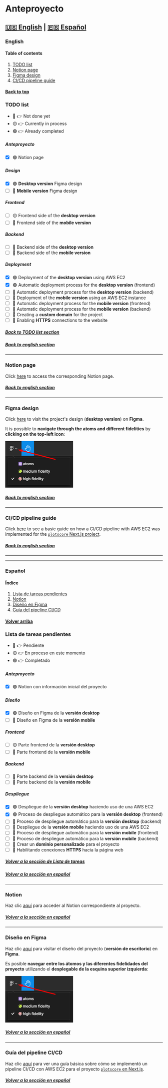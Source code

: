 # Anteproyecto

## [:us: English](#english) | [:es: Español](#español)

### English

#### Table of contents

1. [TODO list](#todo-list)
2. [Notion page](#notion-page)
3. [Figma design](#figma-design)
4. [CI/CD pipeline guide](#cicd-pipeline-guide)

#### [Back to top](#anteproyecto)

### TODO list

- :red_circle: :point_right: Not done yet
- :yellow_circle: :point_right: Currently in process
- :green_circle: :point_right: Already completed

##### Anteproyecto

- [x] :green_circle: Notion page

##### Design

- [x] :green_circle: **Desktop version** Figma design
- [ ] :red_circle: **Mobile version** Figma design

##### Frontend

- [ ] :yellow_circle: Frontend side of the **desktop version**
- [ ] :red_circle: Frontend side of the **mobile version**

##### Backend

- [ ] :red_circle: Backend side of the **desktop version**
- [ ] :red_circle: Backend side of the **mobile version**

##### Deployment

- [x] :green_circle: Deployment of the **desktop version** using AWS EC2
- [x] :green_circle: Automatic deployment process for the **desktop version** (frontend)
- [ ] :red_circle: Automatic deployment process for the **desktop version** (backend)
- [ ] :red_circle: Deployment of the **mobile version** using an AWS EC2 instance
- [ ] :red_circle: Automatic deployment process for the **mobile version** (frontend)
- [ ] :red_circle: Automatic deployment process for the **mobile version** (backend)
- [ ] :red_circle: Creating a **custom domain** for the project
- [ ] :red_circle: Enabling **HTTPS** connections to the website

##### [Back to TODO list section](#english--todo-list)

##### [Back to english section](#english)

---

### Notion page

Click [here](https://christian-millan-soria.notion.site/plotscore-7b99f56524704e96b75dc91d74cd3039) to access the corresponding Notion page.

##### [Back to english section](#english)

---

### Figma design

Click [here](https://www.figma.com/file/n4SCBhfrSxQZoQCxgk3bT0/plotscore---desktop-version?type=design&node-id=496%3A206&mode=design&t=YNZIFAdL6cYdkgz7-1) to visit the project's design (**desktop version**) on **Figma**.

It is possible to **navigate through the atoms and different fidelities** by **clicking on the top-left icon**:

![navigate through figma pages](./readme-img/image.png)

##### [Back to english section](#english)

---

### CI/CD pipeline guide

Click [here](https://github.com/cmilsor245/plotscore/tree/main/.aws/guides/english/README.md) to see a basic guide on how a CI/CD pipeline with AWS EC2 was implemented for the [`plotscore`  Next.js project](https://github.com/cmilsor245/plotscore/tree/main/desktop/frontend).

##### [Back to english section](#english)

---

---

### Español

#### Índice

1. [Lista de tareas pendientes](#lista-de-tareas-pendientes)
2. [Notion](#notion)
3. [Diseño en Figma](#diseño-en-figma)
4. [Guía del pipeline CI/CD](#guía-del-pipeline-cicd)

#### [Volver arriba](#anteproyecto)

### Lista de tareas pendientes

- :red_circle: :point_right: Pendiente
- :yellow_circle: :point_right: En proceso en este momento
- :green_circle: :point_right: Completado

##### Anteproyecto

- [x] :green_circle: Notion con información inicial del proyecto

##### Diseño

- [x] :green_circle: Diseño en Figma de la **versión desktop**
- [ ] :red_circle: Diseño en Figma de la **versión mobile**

##### Frontend

- [ ] :yellow_circle: Parte frontend de la **versión desktop**
- [ ] :red_circle: Parte frontend de la **versión mobile**

##### Backend

- [ ] :red_circle: Parte backend de la **versión desktop**
- [ ] :red_circle: Parte backend de la **versión mobile**

##### Despliegue

- [x] :green_circle: Despliegue de la **versión desktop** haciendo uso de una AWS EC2
- [x] :green_circle: Proceso de despliegue automático para la **versión desktop** (frontend)
- [ ] :red_circle: Proceso de despliegue automático para la **versión desktop** (backend)
- [ ] :red_circle: Despliegue de la **versión mobile** haciendo uso de una AWS EC2
- [ ] :red_circle: Proceso de despliegue automático para la **versión mobile** (frontend)
- [ ] :red_circle: Proceso de despliegue automático para la **versión mobile** (backend)
- [ ] :red_circle: Crear un **dominio personalizado** para el proyecto
- [ ] :red_circle: Habilitando conexiones **HTTPS** hacia la página web

##### [Volver a la sección de Lista de tareas](#lista-de-tareas-pendientes)

##### [Volver a la sección en español](#español)

---

### Notion

Haz clic [aquí](https://christian-millan-soria.notion.site/plotscore-93a62f5a1acf4c7289b809359ff0ccff) para acceder al Notion correspondiente al proyecto.

##### [Volver a la sección en español](#español)

---

### Diseño en Figma

Haz clic [aquí](https://www.figma.com/file/n4SCBhfrSxQZoQCxgk3bT0/plotscore---desktop-version?type=design&node-id=496%3A206&mode=design&t=YNZIFAdL6cYdkgz7-1) para visitar el diseño del proyecto (**versión de escritorio**) en **Figma**.

Es posible **navegar entre los átomos y las diferentes fidelidades del proyecto** utilizando el **desplegable de la esquina superior izquierda**:

![navegar por las páginas de Figma](./readme-img/image.png)

##### [Volver a la sección en español](#español)

---

### Guía del pipeline CI/CD

Haz clic [aquí](https://github.com/cmilsor245/plotscore/tree/main/.aws/guides/spanish/README.md) para ver una guía básica sobre cómo se implementó un pipeline CI/CD con AWS EC2 para el proyecto [`plotscore` en Next.js](https://github.com/cmilsor245/plotscore/tree/main/desktop/frontend).

##### [Volver a la sección en español](#español)
